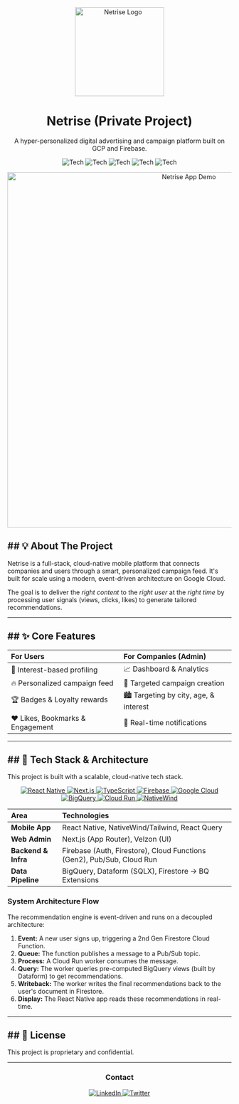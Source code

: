 
<div align="center">

  <img src="https://firebasestorage.googleapis.com/v0/b/startup-e715a.firebasestorage.app/o/logo.png?alt=media&token=6610bca6-5edb-42f2-a8ff-6c35fb66d391" alt="Netrise Logo" width="200" />

  <h1>Netrise (Private Project)</h1>

  <p>
    A hyper-personalized digital advertising and campaign platform built on GCP and Firebase.
  </p>

  <p>
    <img alt="Tech" src="https://img.shields.io/badge/React_Native-20232A?style=for-the-badge&logo=react&logoColor=61DAFB">
    <img alt="Tech" src="https://img.shields.io/badge/Next.js-000000?style=for-the-badge&logo=nextdotjs&logoColor=white">
    <img alt="Tech" src="https://img.shields.io/badge/Firebase-FFCA28?style=for-the-badge&logo=firebase&logoColor=black">
    <img alt="Tech" src="https://img.shields.io/badge/Google_Cloud-4285F4?style=for-the-badge&logo=googlecloud&logoColor=white">
    <img alt="Tech" src="https://img.shields.io/badge/BigQuery-E670B2?style=for-the-badge&logo=bigquery&logoColor=white">
  </p>
  
</div>

<p align="center">
  <img src="URL_TO_YOUR_DEMO_GIF" alt="Netrise App Demo" width="800" />
</p>

## ## 💡 About The Project

Netrise is a full-stack, cloud-native mobile platform that connects companies and users through a smart, personalized campaign feed. It's built for scale using a modern, event-driven architecture on Google Cloud.

The goal is to deliver the *right content* to the *right user* at the *right time* by processing user signals (views, clicks, likes) to generate tailored recommendations.

---

## ## ✨ Core Features

| For Users | For Companies (Admin) |
| :--- | :--- |
| 👤 Interest-based profiling | 📈 Dashboard & Analytics |
| 🔥 Personalized campaign feed | 🎯 Targeted campaign creation |
| 🏆 Badges & Loyalty rewards | 🏙️ Targeting by city, age, & interest |
| ❤️ Likes, Bookmarks & Engagement | 🔔 Real-time notifications |

---

## ## 🚀 Tech Stack & Architecture

This project is built with a scalable, cloud-native tech stack.

<p align="center">
  <a href="https://reactnative.dev/">
    <img src="https://img.shields.io/badge/React_Native-20232A?style=for-the-badge&logo=react&logoColor=61DAFB" alt="React Native">
  </a>
  <a href="https://nextjs.org/">
    <img src="https://img.shields.io/badge/Next.js-000000?style=for-the-badge&logo=nextdotjs&logoColor=white" alt="Next.js">
  </a>
  <a href="https://www.typescriptlang.org/">
    <img src="https://img.shields.io/badge/TypeScript-3178C6?style=for-the-badge&logo=typescript&logoColor=white" alt="TypeScript">
  </a>
  <a href="https://firebase.google.com/">
    <img src="https://img.shields.io/badge/Firebase-FFCA28?style=for-the-badge&logo=firebase&logoColor=black" alt="Firebase">
  </a>
  <a href="https://cloud.google.com/">
    <img src="https://img.shields.io/badge/Google_Cloud-4285F4?style=for-the-badge&logo=googlecloud&logoColor=white" alt="Google Cloud">
  </a>
  <a href="https://cloud.google.com/bigquery">
    <img src="https://img.shields.io/badge/BigQuery-E670B2?style=for-the-badge&logo=bigquery&logoColor=white" alt="BigQuery">
  </a>
  <a href="https://cloud.google.com/run">
    <img src="https://img.shields.io/badge/Cloud_Run-2596be?style=for-the-badge&logo=googlecloud&logoColor=white" alt="Cloud Run">
  </a>
  <a href="https://www.nativewind.dev/">
    <img src="https://img.shields.io/badge/NativeWind-38bdf8?style=for-the-badge&logo=tailwindcss&logoColor=white" alt="NativeWind">
  </a>
</p>

| Area | Technologies |
| :--- | :--- |
| **Mobile App** | React Native, NativeWind/Tailwind, React Query |
| **Web Admin** | Next.js (App Router), Velzon (UI) |
| **Backend & Infra**| Firebase (Auth, Firestore), Cloud Functions (Gen2), Pub/Sub, Cloud Run |
| **Data Pipeline** | BigQuery, Dataform (SQLX), Firestore → BQ Extensions |

### System Architecture Flow

The recommendation engine is event-driven and runs on a decoupled architecture:

1.  **Event:** A new user signs up, triggering a 2nd Gen Firestore Cloud Function.
2.  **Queue:** The function publishes a message to a Pub/Sub topic.
3.  **Process:** A Cloud Run worker consumes the message.
4.  **Query:** The worker queries pre-computed BigQuery views (built by Dataform) to get recommendations.
5.  **Writeback:** The worker writes the final recommendations back to the user's document in Firestore.
6.  **Display:** The React Native app reads these recommendations in real-time.

---



## \#\# 📜 License

This project is proprietary and confidential.

-----
<div align="center"> <h3>Contact</h3> <p> <a href="https://www.google.com/search?q=https://www.linkedin.com/in/YOUR_USERNAME"> <img alt="LinkedIn" src="https://www.google.com/search?q=https://img.shields.io/badge/LinkedIn-0A66C2%3Fstyle%3Dfor-the-badge%26logo%3Dlinkedin%26logoColor%3Dwhite"> </a> <a href="https://twitter.com/YOUR_USERNAME"> <img alt="Twitter" src="https://www.google.com/search?q=https://img.shields.io/badge/Twitter-1DA1F2%3Fstyle%3Dfor-the-badge%26logo%3Dtwitter%26logoColor%3Dwhite"> </a> </p> </div>

```
```
